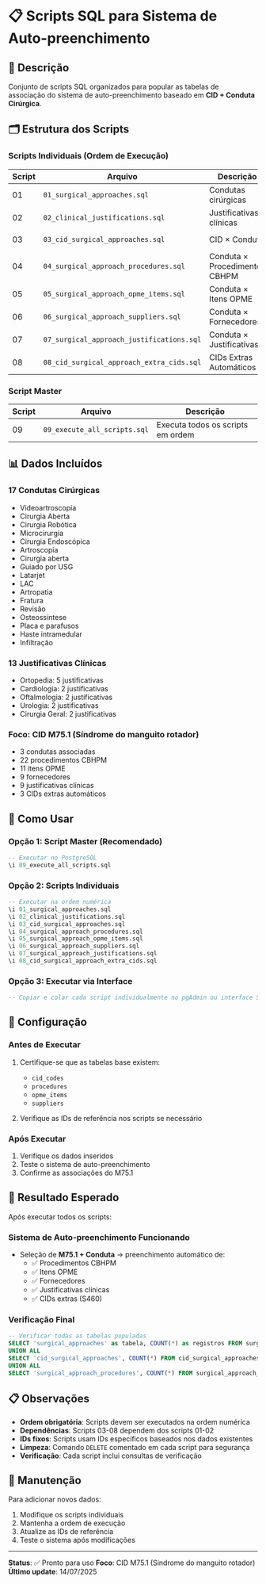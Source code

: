 # 📋 Scripts SQL para Sistema de Auto-preenchimento

## 📝 Descrição

Conjunto de scripts SQL organizados para popular as tabelas de associação do sistema de auto-preenchimento baseado em **CID + Conduta Cirúrgica**.

## 🗂️ Estrutura dos Scripts

### **Scripts Individuais (Ordem de Execução)**

| Script | Arquivo | Descrição | Dependências |
|--------|---------|-----------|--------------|
| 01 | `01_surgical_approaches.sql` | Condutas cirúrgicas | Nenhuma |
| 02 | `02_clinical_justifications.sql` | Justificativas clínicas | Nenhuma |
| 03 | `03_cid_surgical_approaches.sql` | CID × Conduta | `surgical_approaches`, `cid_codes` |
| 04 | `04_surgical_approach_procedures.sql` | Conduta × Procedimentos CBHPM | `surgical_approaches`, `procedures` |
| 05 | `05_surgical_approach_opme_items.sql` | Conduta × Itens OPME | `surgical_approaches`, `opme_items` |
| 06 | `06_surgical_approach_suppliers.sql` | Conduta × Fornecedores | `surgical_approaches`, `suppliers` |
| 07 | `07_surgical_approach_justifications.sql` | Conduta × Justificativas | `surgical_approaches`, `clinical_justifications` |
| 08 | `08_cid_surgical_approach_extra_cids.sql` | CIDs Extras Automáticos | `cid_codes`, `surgical_approaches` |

### **Script Master**

| Script | Arquivo | Descrição |
|--------|---------|-----------|
| 09 | `09_execute_all_scripts.sql` | Executa todos os scripts em ordem |

## 📊 Dados Incluídos

### **17 Condutas Cirúrgicas**
- Videoartroscopia
- Cirurgia Aberta
- Cirurgia Robótica
- Microcirurgia
- Cirurgia Endoscópica
- Artroscopia
- Cirurgia aberta
- Guiado por USG
- Latarjet
- LAC
- Artropatia
- Fratura
- Revisão
- Osteossíntese
- Placa e parafusos
- Haste intramedular
- Infiltração

### **13 Justificativas Clínicas**
- Ortopedia: 5 justificativas
- Cardiologia: 2 justificativas
- Oftalmologia: 2 justificativas
- Urologia: 2 justificativas
- Cirurgia Geral: 2 justificativas

### **Foco: CID M75.1 (Síndrome do manguito rotador)**
- 3 condutas associadas
- 22 procedimentos CBHPM
- 11 itens OPME
- 9 fornecedores
- 9 justificativas clínicas
- 3 CIDs extras automáticos

## 🚀 Como Usar

### **Opção 1: Script Master (Recomendado)**
```sql
-- Executar no PostgreSQL
\i 09_execute_all_scripts.sql
```

### **Opção 2: Scripts Individuais**
```sql
-- Executar na ordem numérica
\i 01_surgical_approaches.sql
\i 02_clinical_justifications.sql
\i 03_cid_surgical_approaches.sql
\i 04_surgical_approach_procedures.sql
\i 05_surgical_approach_opme_items.sql
\i 06_surgical_approach_suppliers.sql
\i 07_surgical_approach_justifications.sql
\i 08_cid_surgical_approach_extra_cids.sql
```

### **Opção 3: Executar via Interface**
```sql
-- Copiar e colar cada script individualmente no pgAdmin ou interface SQL
```

## 🔧 Configuração

### **Antes de Executar**
1. Certifique-se que as tabelas base existem:
   - `cid_codes`
   - `procedures`
   - `opme_items`
   - `suppliers`

2. Verifique as IDs de referência nos scripts se necessário

### **Após Executar**
1. Verifique os dados inseridos
2. Teste o sistema de auto-preenchimento
3. Confirme as associações do M75.1

## 🎯 Resultado Esperado

Após executar todos os scripts:

### **Sistema de Auto-preenchimento Funcionando**
- Seleção de **M75.1 + Conduta** → preenchimento automático de:
  - ✅ Procedimentos CBHPM
  - ✅ Itens OPME
  - ✅ Fornecedores
  - ✅ Justificativas clínicas
  - ✅ CIDs extras (S460)

### **Verificação Final**
```sql
-- Verificar todas as tabelas populadas
SELECT 'surgical_approaches' as tabela, COUNT(*) as registros FROM surgical_approaches
UNION ALL
SELECT 'cid_surgical_approaches', COUNT(*) FROM cid_surgical_approaches
UNION ALL
SELECT 'surgical_approach_procedures', COUNT(*) FROM surgical_approach_procedures;
```

## 📋 Observações

- **Ordem obrigatória**: Scripts devem ser executados na ordem numérica
- **Dependências**: Scripts 03-08 dependem dos scripts 01-02
- **IDs fixos**: Scripts usam IDs específicos baseados nos dados existentes
- **Limpeza**: Comando `DELETE` comentado em cada script para segurança
- **Verificação**: Cada script inclui consultas de verificação

## 🔄 Manutenção

Para adicionar novos dados:
1. Modifique os scripts individuais
2. Mantenha a ordem de execução
3. Atualize as IDs de referência
4. Teste o sistema após modificações

---

**Status**: ✅ Pronto para uso
**Foco**: CID M75.1 (Síndrome do manguito rotador)
**Último update**: 14/07/2025